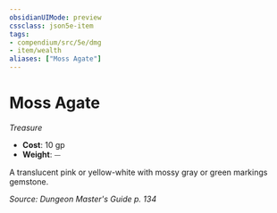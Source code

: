 ```yaml
---
obsidianUIMode: preview
cssclass: json5e-item
tags:
- compendium/src/5e/dmg
- item/wealth
aliases: ["Moss Agate"]
---
```

# Moss Agate
*Treasure*  

- **Cost**: 10 gp
- **Weight**: ⏤

A translucent pink or yellow-white with mossy gray or green markings gemstone.

*Source: Dungeon Master's Guide p. 134*